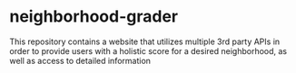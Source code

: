 # neighborhood-grader
This repository contains a website that utilizes multiple 3rd party APIs in order to provide users with a holistic score for a desired neighborhood, as well as access to detailed information
